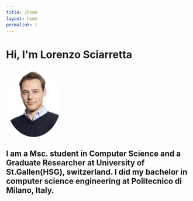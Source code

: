 ```yaml
---
title: /home
layout: home
permalink: /
---
```

<link rel="stylesheet" href="/assets/style.css">

# Hi, I'm Lorenzo Sciarretta

<img src="./assets/74.lorenzo.sciarretta@gmail.com.jpg" alt="Lorenzo" style="border-radius: 80%; width: 150px; height: 190px; object-fit: cover;">



## I am a Msc. student in Computer Science and a Graduate Researcher at University of St.Gallen(HSG), switzerland. I did my bachelor in computer science engineering at Politecnico di Milano, Italy.

